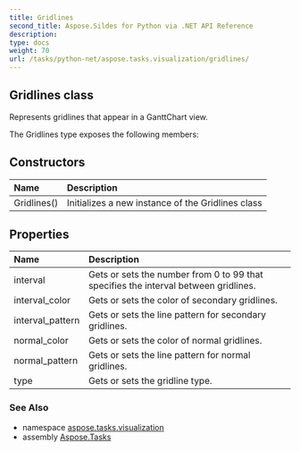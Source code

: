 ```yaml
---
title: Gridlines
second_title: Aspose.Sildes for Python via .NET API Reference
description: 
type: docs
weight: 70
url: /tasks/python-net/aspose.tasks.visualization/gridlines/
---
```


## Gridlines class

Represents gridlines that appear in a GanttChart view.

The Gridlines type exposes the following members:
## Constructors
| Name | Description |
| :- | :- |
|Gridlines()|Initializes a new instance of the Gridlines class|
## Properties
| Name | Description |
| :- | :- |
|interval|Gets or sets the number from 0 to 99 that specifies the interval between gridlines.|
|interval_color|Gets or sets the color of secondary gridlines.|
|interval_pattern|Gets or sets the line pattern for secondary gridlines.|
|normal_color|Gets or sets the color of normal gridlines.|
|normal_pattern|Gets or sets the line pattern for normal gridlines.|
|type|Gets or sets the gridline type.|

### See Also

* namespace [aspose.tasks.visualization](/tasks/python-net/aspose.tasks.visualization/)
* assembly [Aspose.Tasks](/tasks/python-net/)

